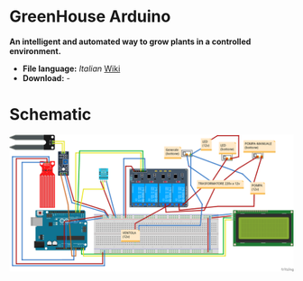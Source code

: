 # GreenHouse Arduino
**An intelligent and automated way to grow plants in a controlled environment.**

- **File language:** *Italian* [Wiki](https://github.com/denilson-polonio/greenhouse-arduino/wiki)
- **Download:** *-*

# Schematic
<img align="center" src="schematic.png">
